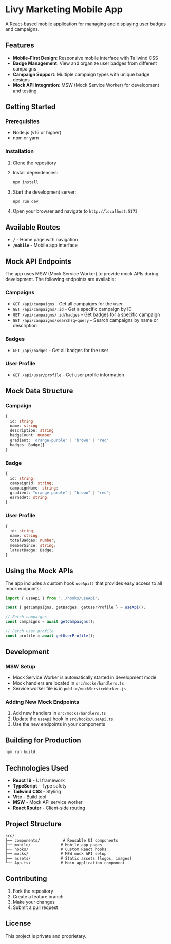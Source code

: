 # Livy Marketing Mobile App

A React-based mobile application for managing and displaying user badges and campaigns.

## Features

- **Mobile-First Design**: Responsive mobile interface with Tailwind CSS
- **Badge Management**: View and organize user badges from different campaigns
- **Campaign Support**: Multiple campaign types with unique badge designs
- **Mock API Integration**: MSW (Mock Service Worker) for development and testing

## Getting Started

### Prerequisites

- Node.js (v16 or higher)
- npm or yarn

### Installation

1. Clone the repository
2. Install dependencies:

   ```bash
   npm install
   ```

3. Start the development server:

   ```bash
   npm run dev
   ```

4. Open your browser and navigate to `http://localhost:5173`

## Available Routes

- **`/`** - Home page with navigation
- **`/mobile`** - Mobile app interface

## Mock API Endpoints

The app uses MSW (Mock Service Worker) to provide mock APIs during development. The following endpoints are available:

### Campaigns

- `GET /api/campaigns` - Get all campaigns for the user
- `GET /api/campaigns/:id` - Get a specific campaign by ID
- `GET /api/campaigns/:id/badges` - Get badges for a specific campaign
- `GET /api/campaigns/search?q=query` - Search campaigns by name or description

### Badges

- `GET /api/badges` - Get all badges for the user

### User Profile

- `GET /api/user/profile` - Get user profile information

## Mock Data Structure

### Campaign

```typescript
{
  id: string
  name: string
  description: string
  badgeCount: number
  gradient: 'orange-purple' | 'brown' | 'red'
  badges: Badge[]
}
```

### Badge

```typescript
{
  id: string;
  campaignId: string;
  campaignName: string;
  gradient: "orange-purple" | "brown" | "red";
  earnedAt: string;
}
```

### User Profile

```typescript
{
  id: string;
  name: string;
  totalBadges: number;
  memberSince: string;
  latestBadge: Badge;
}
```

## Using the Mock APIs

The app includes a custom hook `useApi()` that provides easy access to all mock endpoints:

```typescript
import { useApi } from "../hooks/useApi";

const { getCampaigns, getBadges, getUserProfile } = useApi();

// Fetch campaigns
const campaigns = await getCampaigns();

// Fetch user profile
const profile = await getUserProfile();
```

## Development

### MSW Setup

- Mock Service Worker is automatically started in development mode
- Mock handlers are located in `src/mocks/handlers.ts`
- Service worker file is in `public/mockServiceWorker.js`

### Adding New Mock Endpoints

1. Add new handlers in `src/mocks/handlers.ts`
2. Update the `useApi` hook in `src/hooks/useApi.ts`
3. Use the new endpoints in your components

## Building for Production

```bash
npm run build
```

## Technologies Used

- **React 19** - UI framework
- **TypeScript** - Type safety
- **Tailwind CSS** - Styling
- **Vite** - Build tool
- **MSW** - Mock API service worker
- **React Router** - Client-side routing

## Project Structure

```
src/
├── components/          # Reusable UI components
├── mobile/             # Mobile app pages
├── hooks/              # Custom React hooks
├── mocks/              # MSW mock API setup
├── assets/             # Static assets (logos, images)
└── App.tsx             # Main application component
```

## Contributing

1. Fork the repository
2. Create a feature branch
3. Make your changes
4. Submit a pull request

## License

This project is private and proprietary.
